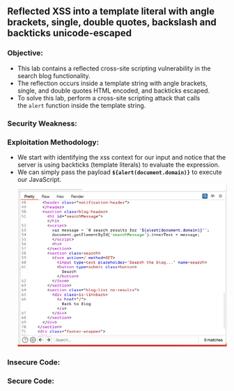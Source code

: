 ## Reflected XSS into a template literal with angle brackets, single, double quotes, backslash and backticks unicode-escaped

### Objective:
- This lab contains a reflected cross-site scripting vulnerability in the search blog functionality. 
- The reflection occurs inside a template string with angle brackets, single, and double quotes HTML encoded, and backticks escaped.
- To solve this lab, perform a cross-site scripting attack that calls the `alert` function inside the template string.

### Security Weakness:

### Exploitation Methodology:
- We start with identifying the xss context for our input and notice that the server is using backticks (template literals) to evaluate the expression. 
- We can simply pass the payload **`${alert(document.domain)}`** to execute our JavaScript.
![](./Images/4671f4b85e5ab9e65740812491a597ed.png)

### Insecure Code:

### Secure Code: